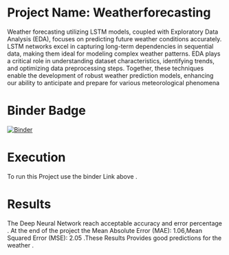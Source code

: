 # Project Name: Weatherforecasting
Weather forecasting utilizing LSTM models, coupled with Exploratory Data Analysis (EDA), focuses on predicting future weather conditions accurately. LSTM networks excel in capturing long-term dependencies in sequential data, making them ideal for modeling complex weather patterns. EDA plays a critical role in understanding dataset characteristics, identifying trends, and optimizing data preprocessing steps. Together, these techniques enable the development of robust weather prediction models, enhancing our ability to anticipate and prepare for various meteorological phenomena
# Binder Badge 
[![Binder](https://mybinder.org/badge_logo.svg)](https://mybinder.org/v2/gh/OmarAfify10/Weatherforecasting/HEAD)

# Execution 
To run this Project use the binder Link above .

# Results
The Deep Neural Network reach acceptable accuracy and error percentage . At the end of the project the Mean Absolute Error (MAE): 1.06,Mean Squared Error (MSE): 2.05 .These Results Provides good predictions for the weather .


